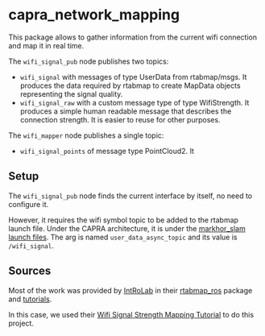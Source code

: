 # capra_network_mapping

This package allows to gather information from the current wifi connection and map it in real time.

The `wifi_signal_pub` node publishes two topics:

+ `wifi_signal` with messages of type UserData from rtabmap/msgs. It produces the data required by rtabmap to create MapData objects representing the signal quality.
+ `wifi_signal_raw` with a custom message type of type WifiStrength. It produces a simple human readable message that describes the connection strength. It is easier to reuse for other purposes.

The `wifi_mapper` node publishes a single topic:

+ `wifi_signal_points` of message type PointCloud2. It

## Setup

The `wifi_signal_pub` node finds the current interface by itself, no need to configure it.

However, it requires the wifi symbol topic to be added to the rtabmap launch file. Under the CAPRA architecture, it is under the [markhor_slam launch files](https://github.com/clubcapra/markhor/tree/master/markhor_slam/launch). The arg is named `user_data_async_topic` and its value is `/wifi_signal`.

## Sources

Most of the work was provided by [IntRoLab](https://introlab.3it.usherbrooke.ca) in their [rtabmap_ros](https://github.com/introlab/rtabmap_ros) package and [tutorials](http://wiki.ros.org/rtabmap_ros/Tutorials).

In this case, we used their [Wifi Signal Strength Mapping Tutorial](http://wiki.ros.org/rtabmap_ros/Tutorials/WifiSignalStrengthMappingUserDataUsage) to do this project.
